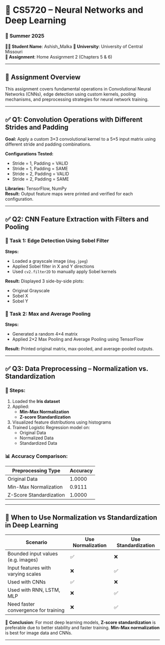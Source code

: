 # 🧠 CS5720 – Neural Networks and Deep Learning

### 📅 Summer 2025  
**👨‍🎓 Student Name**: Ashish_Malka 
**🏫 University**: University of Central Missouri  
**📝 Assignment**: Home Assignment 2 (Chapters 5 & 6)  


---

## 📌 Assignment Overview

This assignment covers fundamental operations in Convolutional Neural Networks (CNNs), edge detection using custom kernels, pooling mechanisms, and preprocessing strategies for neural network training.

---

## ✅ Q1: Convolution Operations with Different Strides and Padding

**Goal:** Apply a custom 3×3 convolutional kernel to a 5×5 input matrix using different stride and padding combinations.

**Configurations Tested:**
- Stride = 1, Padding = VALID
- Stride = 1, Padding = SAME
- Stride = 2, Padding = VALID
- Stride = 2, Padding = SAME

**Libraries:** TensorFlow, NumPy  
**Result:** Output feature maps were printed and verified for each configuration.

---

## ✅ Q2: CNN Feature Extraction with Filters and Pooling

### 🔹 Task 1: Edge Detection Using Sobel Filter

**Steps:**
- Loaded a grayscale image (`dog.jpeg`)
- Applied Sobel filter in X and Y directions
- Used `cv2.filter2D` to manually apply Sobel kernels

**Result:** Displayed 3 side-by-side plots:
- Original Grayscale
- Sobel X
- Sobel Y

### 🔹 Task 2: Max and Average Pooling

**Steps:**
- Generated a random 4×4 matrix
- Applied 2×2 Max Pooling and Average Pooling using TensorFlow

**Result:** Printed original matrix, max-pooled, and average-pooled outputs.

---

## ✅ Q3: Data Preprocessing – Normalization vs. Standardization

### 🔹 Steps:
1. Loaded the **Iris dataset**
2. Applied:
   - **Min-Max Normalization**
   - **Z-score Standardization**
3. Visualized feature distributions using histograms
4. Trained Logistic Regression model on:
   - Original Data
   - Normalized Data
   - Standardized Data

### 📊 Accuracy Comparison:
| Preprocessing Type    | Accuracy |
|------------------------|----------|
| Original Data          | 1.0000   |
| Min-Max Normalization  | 0.9111   |
| Z-Score Standardization| 1.0000   |

---

## 🧠 When to Use Normalization vs Standardization in Deep Learning

| Scenario                             | Use Normalization | Use Standardization |
|--------------------------------------|-------------------|---------------------|
| Bounded input values (e.g. images)   | ✅                | ❌                  |
| Input features with varying scales   | ❌                | ✅                  |
| Used with CNNs                       | ✅                | ❌                  |
| Used with RNN, LSTM, MLP             | ❌                | ✅                  |
| Need faster convergence for training | ❌                | ✅                  |

📌 **Conclusion**: For most deep learning models, **Z-score standardization** is preferable due to better stability and faster training. **Min-Max normalization** is best for image data and CNNs.

---


